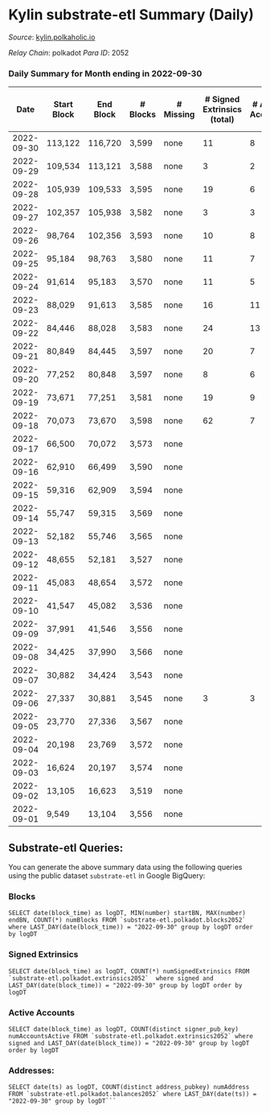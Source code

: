 # Kylin substrate-etl Summary (Daily)

_Source_: [kylin.polkaholic.io](https://kylin.polkaholic.io)

*Relay Chain*: polkadot
*Para ID*: 2052



### Daily Summary for Month ending in 2022-09-30


| Date | Start Block | End Block | # Blocks | # Missing | # Signed Extrinsics (total) | # Active Accounts | # Addresses with Balances | # Events | # Transfers | # XCM Transfers In | # XCM Transfers Out |
| ---- | ----------- | --------- | -------- | --------- | --------------------------- | ----------------- | ------------------------- | -------- | ----------- | ------------------ | ------------------- |
| 2022-09-30 | 113,122 | 116,720 | 3,599 | none  | 11 | 8 | 1,067 | 7,231 | 1  |   |   |
| 2022-09-29 | 109,534 | 113,121 | 3,588 | none  | 3 | 2 |  | 7,189 | 2  |   |   |
| 2022-09-28 | 105,939 | 109,533 | 3,595 | none  | 19 | 6 |  | 7,239 | 1  |   |   |
| 2022-09-27 | 102,357 | 105,938 | 3,582 | none  | 3 | 3 |  | 7,175 |   |   |   |
| 2022-09-26 | 98,764 | 102,356 | 3,593 | none  | 10 | 8 |  | 7,213 |   |   |   |
| 2022-09-25 | 95,184 | 98,763 | 3,580 | none  | 11 | 7 |  | 7,194 | 2  |   |   |
| 2022-09-24 | 91,614 | 95,183 | 3,570 | none  | 11 | 5 |  | 7,168 |   |   |   |
| 2022-09-23 | 88,029 | 91,613 | 3,585 | none  | 16 | 11 |  | 7,210 |   |   |   |
| 2022-09-22 | 84,446 | 88,028 | 3,583 | none  | 24 | 13 |  | 7,230 | 1  |   |   |
| 2022-09-21 | 80,849 | 84,445 | 3,597 | none  | 20 | 7 |  | 7,245 |   |   |   |
| 2022-09-20 | 77,252 | 80,848 | 3,597 | none  | 8 | 6 |  | 7,215 |   |   |   |
| 2022-09-19 | 73,671 | 77,251 | 3,581 | none  | 19 | 9 |  | 7,214 | 2  |   |   |
| 2022-09-18 | 70,073 | 73,670 | 3,598 | none  | 62 | 7 |  | 14,882 | 2,114  |   |   |
| 2022-09-17 | 66,500 | 70,072 | 3,573 | none  |  |  |  | 7,148 |   |   |   |
| 2022-09-16 | 62,910 | 66,499 | 3,590 | none  |  |  |  | 7,182 |   |   |   |
| 2022-09-15 | 59,316 | 62,909 | 3,594 | none  |  |  |  | 7,190 |   |   |   |
| 2022-09-14 | 55,747 | 59,315 | 3,569 | none  |  |  |  | 7,140 |   |   |   |
| 2022-09-13 | 52,182 | 55,746 | 3,565 | none  |  |  |  | 7,132 |   |   |   |
| 2022-09-12 | 48,655 | 52,181 | 3,527 | none  |  |  |  | 7,055 |   |   |   |
| 2022-09-11 | 45,083 | 48,654 | 3,572 | none  |  |  |  | 7,146 |   |   |   |
| 2022-09-10 | 41,547 | 45,082 | 3,536 | none  |  |  |  | 7,074 |   |   |   |
| 2022-09-09 | 37,991 | 41,546 | 3,556 | none  |  |  |  | 7,114 |   |   |   |
| 2022-09-08 | 34,425 | 37,990 | 3,566 | none  |  |  |  | 7,134 |   |   |   |
| 2022-09-07 | 30,882 | 34,424 | 3,543 | none  |  |  |  | 7,088 |   |   |   |
| 2022-09-06 | 27,337 | 30,881 | 3,545 | none  | 3 | 3 |  | 7,107 | 2  |   |   |
| 2022-09-05 | 23,770 | 27,336 | 3,567 | none  |  |  |  | 7,136 |   |   |   |
| 2022-09-04 | 20,198 | 23,769 | 3,572 | none  |  |  |  | 7,146 |   |   |   |
| 2022-09-03 | 16,624 | 20,197 | 3,574 | none  |  |  |  | 7,150 |   |   |   |
| 2022-09-02 | 13,105 | 16,623 | 3,519 | none  |  |  |  | 7,040 |   |   |   |
| 2022-09-01 | 9,549 | 13,104 | 3,556 | none  |  |  |  | 7,114 |   |   |   |

## Substrate-etl Queries:
You can generate the above summary data using the following queries using the public dataset `substrate-etl` in Google BigQuery:


### Blocks
```
SELECT date(block_time) as logDT, MIN(number) startBN, MAX(number) endBN, COUNT(*) numBlocks FROM `substrate-etl.polkadot.blocks2052`  where LAST_DAY(date(block_time)) = "2022-09-30" group by logDT order by logDT
```


### Signed Extrinsics
```
SELECT date(block_time) as logDT, COUNT(*) numSignedExtrinsics FROM `substrate-etl.polkadot.extrinsics2052`  where signed and LAST_DAY(date(block_time)) = "2022-09-30" group by logDT order by logDT
```


### Active Accounts
```
SELECT date(block_time) as logDT, COUNT(distinct signer_pub_key) numAccountsActive FROM `substrate-etl.polkadot.extrinsics2052` where signed and LAST_DAY(date(block_time)) = "2022-09-30" group by logDT order by logDT
```


### Addresses:
```
SELECT date(ts) as logDT, COUNT(distinct address_pubkey) numAddress FROM `substrate-etl.polkadot.balances2052` where LAST_DAY(date(ts)) = "2022-09-30" group by logDT```

